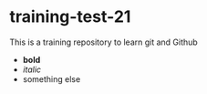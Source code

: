 # training-test-21
This is a training repository to learn git and Github

- **bold** 
- *italic*
- something else
